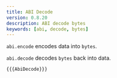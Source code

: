 ```yaml
---
title: ABI Decode
version: 0.8.20
description: ABI decode bytes
keywords: [abi, decode, bytes]
---
```


`abi.encode` encodes data into `bytes`.

`abi.decode` decodes `bytes` back into data.

```solidity
{{{AbiDecode}}}
```
